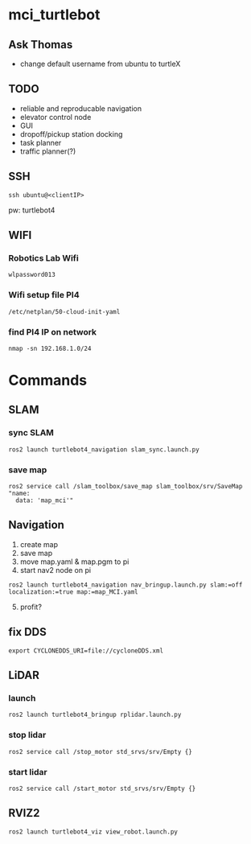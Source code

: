 # mci_turtlebot

## Ask Thomas
- change default username from ubuntu to turtleX

## TODO
- reliable and reproducable navigation
- elevator control node
- GUI
- dropoff/pickup station docking
- task planner
- traffic planner(?)

## SSH
```
ssh ubuntu@<clientIP>
```
pw: turtlebot4

## WIFI
### Robotics Lab Wifi
```
wlpassword013
```
### Wifi setup file PI4
```
/etc/netplan/50-cloud-init-yaml
```
### find PI4 IP on network
```
nmap -sn 192.168.1.0/24
```

# Commands

## SLAM
### sync SLAM
```
ros2 launch turtlebot4_navigation slam_sync.launch.py
```
### save map
```
ros2 service call /slam_toolbox/save_map slam_toolbox/srv/SaveMap "name:
  data: 'map_mci'"
```

## Navigation
1. create map
2. save map
3. move map.yaml & map.pgm to pi
4. start nav2 node on pi
```
ros2 launch turtlebot4_navigation nav_bringup.launch.py slam:=off localization:=true map:=map_MCI.yaml
```
5. profit?

## fix DDS
```
export CYCLONEDDS_URI=file://cycloneDDS.xml
```

## LiDAR
### launch
```
ros2 launch turtlebot4_bringup rplidar.launch.py
```
### stop lidar
```
ros2 service call /stop_motor std_srvs/srv/Empty {}
```
### start lidar
```
ros2 service call /start_motor std_srvs/srv/Empty {}
```

## RVIZ2
```
ros2 launch turtlebot4_viz view_robot.launch.py
```
